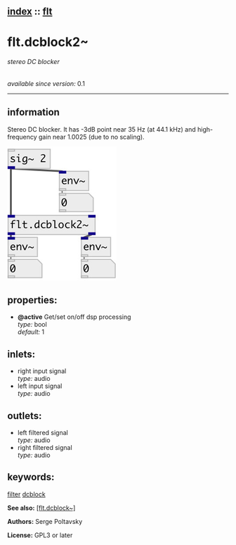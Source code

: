[index](index.html) :: [flt](category_flt.html)
---

# flt.dcblock2~

###### stereo DC blocker

*available since version:* 0.1

---


## information
Stereo DC blocker. It has -3dB point near 35 Hz (at 44.1 kHz) and high-frequency gain near 1.0025 (due to no scaling).


[![example](../examples/img/flt.dcblock2~.jpg)](../examples/pd/flt.dcblock2~.pd)







## properties:

* **@active** 
Get/set on/off dsp processing<br>
_type:_ bool<br>
_default:_ 1<br>



## inlets:

* right input signal<br>
_type:_ audio
* left input signal<br>
_type:_ audio



## outlets:

* left filtered signal<br>
_type:_ audio
* right filtered signal<br>
_type:_ audio



## keywords:

[filter](keywords/filter.html)
[dcblock](keywords/dcblock.html)



**See also:**
[\[flt.dcblock~\]](flt.dcblock~.html)




**Authors:** Serge Poltavsky




**License:** GPL3 or later





